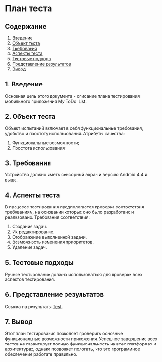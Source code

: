 # План теста
## Содержание

1. [Введение](#par1) 
2. [Объект теста](#par2)
3. [Требования](#par3)
4. [Аспекты теста](#par4)
5. [Тестовые подходы](#par5)
6. [Представление результатов](#par6)
7. [Вывод](#par7)

## <a name="par1">1. Введение</a>
Основная цель этого документа - описание плана тестирования мобильного приложения My_ToDo_List.

## <a name="par2">2. Объект теста</a>
Объект испытаний включает в себя функциональные требования, удобство и простоту использования.
Атрибуты качества:
1. Функциональные возможности;
2. Простота использования;

## <a name="par3">3. Требования</a>
Устройство должно иметь сенсорный экран и версию Android 4.4 и выше. 

## <a name="par4">4. Аспекты теста</a>
В процессе тестирования предпологается проверка соответствия требованиям, на основании которых оно было разработано и реализовано. Требования соответствия:
1. Создание задач.
2. Их редактирование.
3. Отображение выполненной задачи.
4. Возможность изменения приоритетов.
5. Удаление задач.


## <a name="par5">5. Тестовые подходы</a>
Ручное тестирование должно использоваться для проверки всех аспектов тестирования. 

## <a name="par6">6. Представление результатов</a>
Ссылка на результаты [Test](https://github.com/SexyalGUN/Gym-Diary/blob/master/TEST!/Test%20conclusion.md).

## <a name="par7">7. Вывод</a>
Этот план тестирования позволяет проверить основные функциональные возможности приложения. Успешное завершение всех тестов не гарантирует полную функциональность на всех платформах и архитектурах, однако позволяет пологать, что это программное обеспечение работате правильно.
